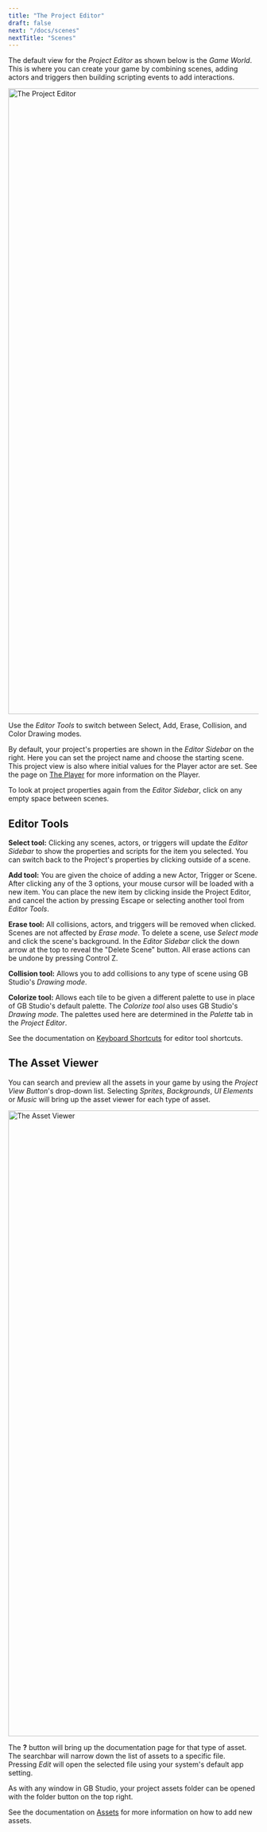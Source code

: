 ```yaml
---
title: "The Project Editor"
draft: false
next: "/docs/scenes"
nextTitle: "Scenes"
---
```


The default view for the _Project Editor_ as shown below is the _Game World_. This is where you can create your game by combining scenes, adding actors and triggers then building scripting events to add interactions.

<img title="The Project Editor" src="/img/screenshots/project-editor.png" width="1258">

Use the _Editor Tools_ to switch between Select, Add, Erase, Collision, and Color Drawing modes.

By default, your project's properties are shown in the _Editor Sidebar_ on the right. Here you can set the project name and choose the starting scene. This project view is also where initial values for the Player actor are set. See the page on [The Player](/docs/player) for more information on the Player.

To look at project properties again from the _Editor Sidebar_, click on any empty space between scenes.

## Editor Tools

**Select tool:** Clicking any scenes, actors, or triggers will update the _Editor Sidebar_ to show the properties and scripts for the item you selected. You can switch back to the Project's properties by clicking outside of a scene.

**Add tool:** You are given the choice of adding a new Actor, Trigger or Scene. After clicking any of the 3 options, your mouse cursor will be loaded with a new item. You can place the new item by clicking inside the Project Editor, and cancel the action by pressing Escape or selecting another tool from _Editor Tools_.

**Erase tool:** All collisions, actors, and triggers will be removed when clicked. Scenes are not affected by _Erase mode_. To delete a scene, use _Select mode_ and click the scene's background. In the _Editor Sidebar_ click the down arrow at the top to reveal the "Delete Scene" button. All erase actions can be undone by pressing Control Z.

**Collision tool:** Allows you to add collisions to any type of scene using GB Studio's _Drawing mode_.

**Colorize tool:** Allows each tile to be given a different palette to use in place of GB Studio's default palette. The _Colorize tool_ also uses GB Studio's _Drawing mode_. The palettes used here are determined in the _Palette_ tab in the _Project Editor_.

See the documentation on [Keyboard Shortcuts](/docs/keyboard-shortcuts) for editor tool shortcuts.

## The Asset Viewer

You can search and preview all the assets in your game by using the _Project View Button_'s drop-down list. Selecting _Sprites_, _Backgrounds_, _UI Elements_ or _Music_ will bring up the asset viewer for each type of asset.

<img title="The Asset Viewer" src="/img/screenshots/asset-viewer.png" width="1258">

The **?** button will bring up the documentation page for that type of asset.  
The searchbar will narrow down the list of assets to a specific file.  
Pressing _Edit_ will open the selected file using your system's default app setting.  

As with any window in GB Studio, your project assets folder can be opened with the folder button on the top right.

See the documentation on [Assets](/docs/assets) for more information on how to add new assets.
